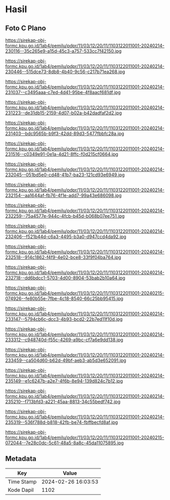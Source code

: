 # Hasil

## Foto C Plano

https://sirekap-obj-formc.kpu.go.id/1ab4/pemilu/pdpr/11/03/12/20/11/1103122011001-20240214-230116--35c265e9-a15d-45c3-a757-533cc7f42150.jpg

https://sirekap-obj-formc.kpu.go.id/1ab4/pemilu/pdpr/11/03/12/20/11/1103122011001-20240214-230446--515dce73-8db8-4b40-9c56-c217b71ea268.jpg

https://sirekap-obj-formc.kpu.go.id/1ab4/pemilu/pdpr/11/03/12/20/11/1103122011001-20240214-231037--c3495aaa-c7ed-4d41-95be-4f8aacf681df.jpg

https://sirekap-obj-formc.kpu.go.id/1ab4/pemilu/pdpr/11/03/12/20/11/1103122011001-20240214-231223--de31db15-2159-4d07-b02a-b42dadfaf2d2.jpg

https://sirekap-obj-formc.kpu.go.id/1ab4/pemilu/pdpr/11/03/12/20/11/1103122011001-20240214-231403--bdc9565b-b9f3-42dd-89d3-5477fbbfc28a.jpg

https://sirekap-obj-formc.kpu.go.id/1ab4/pemilu/pdpr/11/03/12/20/11/1103122011001-20240214-231516--c0349e91-0e1a-4d21-8ffc-f0d215cf0664.jpg

https://sirekap-obj-formc.kpu.go.id/1ab4/pemilu/pdpr/11/03/12/20/11/1103122011001-20240214-232045--051bd5e0-cd48-41b7-ba23-121cd93e6949.jpg

https://sirekap-obj-formc.kpu.go.id/1ab4/pemilu/pdpr/11/03/12/20/11/1103122011001-20240214-232154--aa1644af-fb76-4f1e-add7-99a43e686098.jpg

https://sirekap-obj-formc.kpu.go.id/1ab4/pemilu/pdpr/11/03/12/20/11/1103122011001-20240214-232259--75a4577e-944c-4fcb-b45d-b068b07ee751.jpg

https://sirekap-obj-formc.kpu.go.id/1ab4/pemilu/pdpr/11/03/12/20/11/1103122011001-20240214-232406--f521b44d-c6a3-4495-b3a0-d947ccd4da92.jpg

https://sirekap-obj-formc.kpu.go.id/1ab4/pemilu/pdpr/11/03/12/20/11/1103122011001-20240214-232518--914c1862-f4f9-4e02-bce8-33f9f04ba764.jpg

https://sirekap-obj-formc.kpu.go.id/1ab4/pemilu/pdpr/11/03/12/20/11/1103122011001-20240214-232718--dd6bdcc1-5703-4d00-8904-53bab2b10a64.jpg

https://sirekap-obj-formc.kpu.go.id/1ab4/pemilu/pdpr/11/03/12/20/11/1103122011001-20240215-074926--fe80b55e-7fbe-4c18-8540-66c25bb95415.jpg

https://sirekap-obj-formc.kpu.go.id/1ab4/pemilu/pdpr/11/03/12/20/11/1103122011001-20240214-233147--5794cb6c-dcc3-4b93-bcd2-22b7ed11f10d.jpg

https://sirekap-obj-formc.kpu.go.id/1ab4/pemilu/pdpr/11/03/12/20/11/1103122011001-20240214-233312--c948740d-f55c-4269-a9bc-cf7a6e9dd138.jpg

https://sirekap-obj-formc.kpu.go.id/1ab4/pemilu/pdpr/11/03/12/20/11/1103122011001-20240214-233459--ca504d60-b62d-49bf-aeb3-ab5d3e652091.jpg

https://sirekap-obj-formc.kpu.go.id/1ab4/pemilu/pdpr/11/03/12/20/11/1103122011001-20240214-235149--e1c6247b-a2e7-4f6b-8e94-139d824c7b12.jpg

https://sirekap-obj-formc.kpu.go.id/1ab4/pemilu/pdpr/11/03/12/20/11/1103122011001-20240214-235210--f713bfd3-a221-45aa-8813-34c55bedf742.jpg

https://sirekap-obj-formc.kpu.go.id/1ab4/pemilu/pdpr/11/03/12/20/11/1103122011001-20240214-235319--536f788d-b818-42fb-be74-fbffbecfd8af.jpg

https://sirekap-obj-formc.kpu.go.id/1ab4/pemilu/pdpr/11/03/12/20/11/1103122011001-20240215-072044--7e28c0dc-5c61-48a5-8a8c-45da11075895.jpg


## Metadata

| Key        | Value               |
| ---------- | ------------------- |
| Time Stamp | 2024-02-26 16:03:53 |
| Kode Dapil | 1102                |



